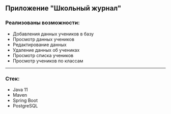 ## Приложение "Школьный журнал"
### Реализованы возможности:
* Добавления данных учеников в базу
* Просмотр данных учеников
* Редактирование данных
* Удаление данных об учениках
* Просмотр списка учеников
* Просмотр учеников по классам
-------------------------------
### Стек:
* Java 11
* Maven
* Spring Boot
* PostgreSQL
